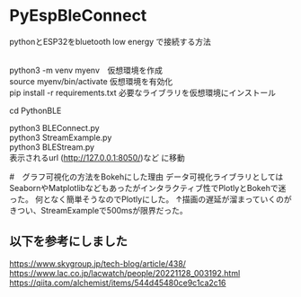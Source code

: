 # PyEspBleConnect
pythonとESP32をbluetooth low energy で接続する方法


<br>
python3 -m venv myenv　仮想環境を作成<br>
source myenv/bin/activate 仮想環境を有効化<br>
pip install -r requirements.txt 必要なライブラリを仮想環境にインストール<br>

cd PythonBLE <br>

python3 BLEConnect.py<br> 
python3 StreamExample.py<br>
python3 BLEStream.py<br>
    表示されるurl (http://127.0.0.1:8050/)など に移動<br>


#　グラフ可視化の方法をBokehにした理由
データ可視化ライブラリとしてはSeabornやMatplotlibなどもあったがインタラクティブ性でPlotlyとBokehで迷った。
何となく簡単そうなのでPlotlyにした。
↑描画の遅延が溜まっていくのがきつい、StreamExampleで500msが限界だった。
## 以下を参考にしました
<https://www.skygroup.jp/tech-blog/article/438/>
<https://www.lac.co.jp/lacwatch/people/20221128_003192.html>
<https://qiita.com/alchemist/items/544d45480ce9c1ca2c16>

